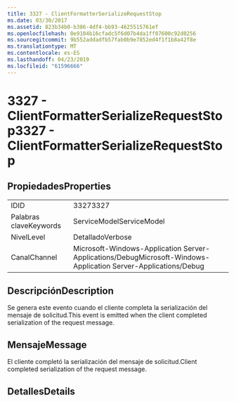 ```yaml
---
title: 3327 - ClientFormatterSerializeRequestStop
ms.date: 03/30/2017
ms.assetid: 823b34b0-b386-4df4-bb93-4625515761ef
ms.openlocfilehash: 0e9104b16cfadc5f6d07b4da1ff07600c92d0256
ms.sourcegitcommit: 9b552addadfb57fab0b9e7852ed4f1f1b8a42f8e
ms.translationtype: MT
ms.contentlocale: es-ES
ms.lasthandoff: 04/23/2019
ms.locfileid: "61596666"
---
```

# <a name="3327---clientformatterserializerequeststop"></a><span data-ttu-id="5a390-102">3327 - ClientFormatterSerializeRequestStop</span><span class="sxs-lookup"><span data-stu-id="5a390-102">3327 - ClientFormatterSerializeRequestStop</span></span>
## <a name="properties"></a><span data-ttu-id="5a390-103">Propiedades</span><span class="sxs-lookup"><span data-stu-id="5a390-103">Properties</span></span>  
  
|||  
|-|-|  
|<span data-ttu-id="5a390-104">ID</span><span class="sxs-lookup"><span data-stu-id="5a390-104">ID</span></span>|<span data-ttu-id="5a390-105">3327</span><span class="sxs-lookup"><span data-stu-id="5a390-105">3327</span></span>|  
|<span data-ttu-id="5a390-106">Palabras clave</span><span class="sxs-lookup"><span data-stu-id="5a390-106">Keywords</span></span>|<span data-ttu-id="5a390-107">ServiceModel</span><span class="sxs-lookup"><span data-stu-id="5a390-107">ServiceModel</span></span>|  
|<span data-ttu-id="5a390-108">Nivel</span><span class="sxs-lookup"><span data-stu-id="5a390-108">Level</span></span>|<span data-ttu-id="5a390-109">Detallado</span><span class="sxs-lookup"><span data-stu-id="5a390-109">Verbose</span></span>|  
|<span data-ttu-id="5a390-110">Canal</span><span class="sxs-lookup"><span data-stu-id="5a390-110">Channel</span></span>|<span data-ttu-id="5a390-111">Microsoft-Windows-Application Server-Applications/Debug</span><span class="sxs-lookup"><span data-stu-id="5a390-111">Microsoft-Windows-Application Server-Applications/Debug</span></span>|  
  
## <a name="description"></a><span data-ttu-id="5a390-112">Descripción</span><span class="sxs-lookup"><span data-stu-id="5a390-112">Description</span></span>  
 <span data-ttu-id="5a390-113">Se genera este evento cuando el cliente completa la serialización del mensaje de solicitud.</span><span class="sxs-lookup"><span data-stu-id="5a390-113">This event is emitted when the client completed serialization of the request message.</span></span>  
  
## <a name="message"></a><span data-ttu-id="5a390-114">Mensaje</span><span class="sxs-lookup"><span data-stu-id="5a390-114">Message</span></span>  
 <span data-ttu-id="5a390-115">El cliente completó la serialización del mensaje de solicitud.</span><span class="sxs-lookup"><span data-stu-id="5a390-115">Client completed serialization of the request message.</span></span>  
  
## <a name="details"></a><span data-ttu-id="5a390-116">Detalles</span><span class="sxs-lookup"><span data-stu-id="5a390-116">Details</span></span>
